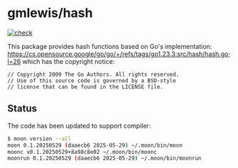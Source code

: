 # gmlewis/hash
[![check](https://github.com/gmlewis/moonbit-hash/actions/workflows/check.yml/badge.svg)](https://github.com/gmlewis/moonbit-hash/actions/workflows/check.yml)

This package provides hash functions based on Go's implementation:
https://cs.opensource.google/go/go/+/refs/tags/go1.23.3:src/hash/hash.go;l=26
which has the copyright notice:

```
// Copyright 2009 The Go Authors. All rights reserved.
// Use of this source code is governed by a BSD-style
// license that can be found in the LICENSE file.
```

## Status

The code has been updated to support compiler:

```bash
$ moon version --all
moon 0.1.20250529 (daaecb6 2025-05-29) ~/.moon/bin/moon
moonc v0.1.20250529+8a98c8e02 ~/.moon/bin/moonc
moonrun 0.1.20250529 (daaecb6 2025-05-29) ~/.moon/bin/moonrun
```
